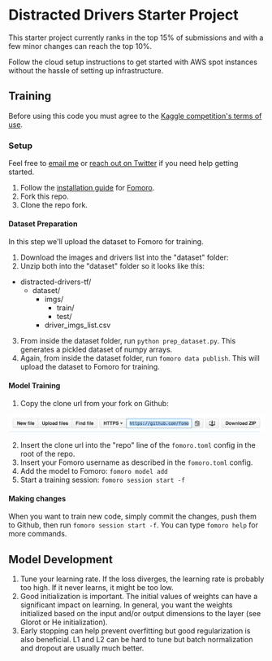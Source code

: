 # Distracted Drivers Starter Project

This starter project currently ranks in the top 15% of submissions and with a few minor changes can reach the top 10%.

Follow the cloud setup instructions to get started with AWS spot instances without the hassle of setting up infrastructure.

## Training

Before using this code you must agree to the [Kaggle competition's terms of use](https://www.kaggle.com/c/state-farm-distracted-driver-detection).

### Setup

Feel free to [email me](mailto:jim@fomoro.com) or [reach out on Twitter](https://twitter.com/jimmfleming) if you need help getting started.

1. Follow the [installation guide](https://fomoro.gitbooks.io/guide/content/installation.html) for [Fomoro](https://fomoro.com).
2. Fork this repo.
2. Clone the repo fork.

#### Dataset Preparation

In this step we'll upload the dataset to Fomoro for training.

1. Download the images and drivers list into the "dataset" folder:
2. Unzip both into the "dataset" folder so it looks like this:

  - distracted-drivers-tf/
    - dataset/
      - imgs/
        - train/
        - test/
      - driver_imgs_list.csv

3. From inside the dataset folder, run `python prep_dataset.py`. This generates a pickled dataset of numpy arrays.
4. Again, from inside the dataset folder, run `fomoro data publish`. This will upload the dataset to Fomoro for training.

#### Model Training

1. Copy the clone url from your fork on Github:

![HTTPS Clone URL](images/https.jpg)

2. Insert the clone url into the "repo" line of the `fomoro.toml` config in the root of the repo.
3. Insert your Fomoro username as described in the `fomoro.toml` config.
4. Add the model to Fomoro: `fomoro model add`
5. Start a training session: `fomoro session start -f`

#### Making changes

When you want to train new code, simply commit the changes, push them to Github, then run `fomoro session start -f`. You can type `fomoro help` for more commands.

## Model Development

1. Tune your learning rate. If the loss diverges, the learning rate is probably too high. If it never learns, it might be too low.
2. Good initialization is important. The initial values of weights can have a significant impact on learning. In general, you want the weights initialized based on the input and/or output dimensions to the layer (see Glorot or He initialization).
3. Early stopping can help prevent overfitting but good regularization is also beneficial. L1 and L2 can be hard to tune but batch normalization and dropout are usually much better.
